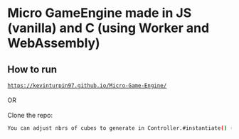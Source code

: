 # Micro GameEngine made in JS (vanilla) and C (using Worker and WebAssembly)

## How to run

<code>https://kevinturpin97.github.io/Micro-Game-Engine/</code>
<br />
<br />
OR
<br />
<br />
Clone the repo:

```bash
You can adjust nbrs of cubes to generate in Controller.#instantiate() (controller.js l.80)
```